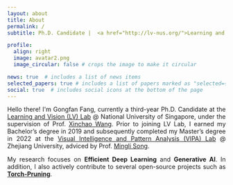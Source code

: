 ```yaml
---
layout: about
title: About
permalink: /
subtitle: Ph.D. Candidate |  <a href="http://lv-nus.org/">Learning and Vision Lab</a>  |  <a href="https://nus.edu.sg/"> National University of Singapore</a>.

profile:
  align: right
  image: avatar2.png
  image_circular: false # crops the image to make it circular

news: true  # includes a list of news items
selected_papers: true # includes a list of papers marked as "selected={true}"
social: true  # includes social icons at the bottom of the page
---
```



<div style="text-align: justify;">
<p> Hello there! I'm Gongfan Fang, currently a third-year Ph.D. Candidate at the <a href="http://lv-nus.org/">Learning and Vision (LV) Lab</a> @ National University of Singapore, under the supervision of Prof. <a href="https://sites.google.com/site/sitexinchaowang/">Xinchao Wang</a>. Prior to joining LV Lab, I earned my Bachelor’s degree in 2019 and subsequently completed my Master’s degree in 2022 at the <a href="https://www.vipazoo.cn/">Visual Intelligence and Pattern Analysis (VIPA) Lab</a> @ Zhejiang University, adviced by Prof. <a href="https://person.zju.edu.cn/en/msong">Mingli Song</a>. </p>

<p> My research focuses on <strong>Efficient Deep Learning</strong> and <strong>Generative AI</strong>. In addition, I also actively contribute to several open-source projects such as <strong><a href="https://github.com/VainF/Torch-Pruning">Torch-Pruning</a></strong>.
